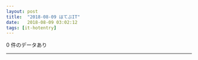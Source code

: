 ```yaml
---
layout: post
title:  "2018-08-09 はてぶIT"
date:   2018-08-09 03:02:12
tags: [it-hotentry]
---
```

0 件のデータあり

<hr>
